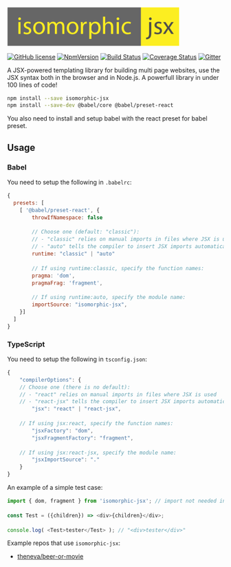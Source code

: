 <img width="400px" src="https://github.com/TheKnarf/isomorphic-jsx/raw/master/logo/logo.png">

[![GitHub license](https://img.shields.io/badge/license-MIT-blue.svg)](https://github.com/TheKnarf/isomorphic-jsx/blob/master/LICENSE) [![NpmVersion](https://img.shields.io/npm/v/isomorphic-jsx.svg)](https://www.npmjs.com/package/isomorphic-jsx) [![Build Status](https://travis-ci.org/TheKnarf/isomorphic-jsx.svg?branch=master)](https://travis-ci.org/TheKnarf/isomorphic-jsx) [![Coverage Status](https://coveralls.io/repos/github/TheKnarf/isomorphic-jsx/badge.svg?branch=master)](https://coveralls.io/github/TheKnarf/isomorphic-jsx?branch=master) [![Gitter](https://img.shields.io/gitter/room/nwjs/nw.js.svg)](https://gitter.im/isomorphic-jsx/Lobby?source=orgpage)

A JSX-powered templating library for building multi page websites,
use the JSX syntax both in the browser and in Node.js.
A powerfull library in under 100 lines of code!

```sh
npm install --save isomorphic-jsx
npm install --save-dev @babel/core @babel/preset-react
```

You also need to install and setup babel with the react preset for babel preset.

## Usage

### Babel
You need to setup the following in `.babelrc`:

```js
{
  presets: [
    [ '@babel/preset-react', {
        throwIfNamespace: false
        
        // Choose one (default: "classic"):
        // - "classic" relies on manual imports in files where JSX is used
        // - "auto" tells the compiler to insert JSX imports automatically
        runtime: "classic" | "auto"
        
        // If using runtime:classic, specify the function names:
        pragma: 'dom',
        pragmaFrag: 'fragment',
        
        // If using runtime:auto, specify the module name:
        importSource: "isomorphic-jsx",
    }]
  ]
}
```

### TypeScript
You need to setup the following in `tsconfig.json`:

```js
{
	"compilerOptions": {
    // Choose one (there is no default):
    // - "react" relies on manual imports in files where JSX is used
    // - "react-jsx" tells the compiler to insert JSX imports automatically
		"jsx": "react" | "react-jsx",
    
    // If using jsx:react, specify the function names:
		"jsxFactory": "dom",
		"jsxFragmentFactory": "fragment",
    
    // If using jsx:react-jsx, specify the module name:
		"jsxImportSource": "."
	}
}

```

An example of a simple test case:

```js
import { dom, fragment } from 'isomorphic-jsx'; // import not needed in "auto"/"react-jsx" mode

const Test = ({children}) => <div>{children}</div>;

console.log( <Test>tester</Test> ); // "<div>tester</div>"
```

Example repos that use `isomorphic-jsx`:

- [theneva/beer-or-movie](https://github.com/theneva/beer-or-movie)
